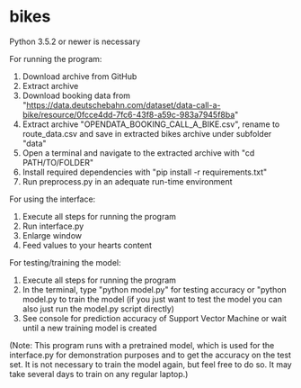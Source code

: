 # bikes
Python 3.5.2 or newer is necessary

For running the program:
1. Download archive from GitHub
2. Extract archive
3. Download booking data from "https://data.deutschebahn.com/dataset/data-call-a-bike/resource/0fcce4dd-7fc6-43f8-a59c-983a7945f8ba"
4. Extract archive "OPENDATA_BOOKING_CALL_A_BIKE.csv", rename to route_data.csv and save in extracted bikes archive under subfolder "data"
5. Open a terminal and navigate to the extracted archive with "cd PATH/TO/FOLDER"
6. Install required dependencies with "pip install -r requirements.txt"
7. Run preprocess.py in an adequate run-time environment

For using the interface:
1. Execute all steps for running the program
2. Run interface.py
3. Enlarge window
4. Feed values to your hearts content

For testing/training the model:
1. Execute all steps for running the program
2. In the terminal, type "python model.py" for testing accuracy or "python model.py to train the model (if you just want to test the model you can also just run the model.py script directly)
3. See console for prediction accuracy of Support Vector Machine or wait until a new training model is created

(Note: This program runs with a pretrained model, which is used for the interface.py for demonstration purposes and to get the accuracy on the test set. It is not necessary to train the model again, but feel free to do so. It may take several days to train on any regular laptop.)
